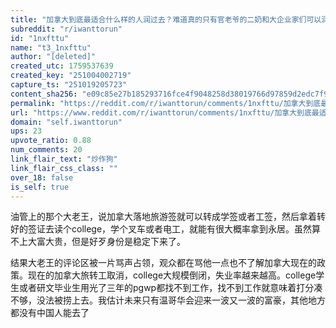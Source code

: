 ```yaml
---
title: "加拿大到底最适合什么样的人润过去？难道真的只有官老爷的二奶和大企业家们可以润过去了吗"
subreddit: "r/iwanttorun"
id: "1nxfttu"
name: "t3_1nxfttu"
author: "[deleted]"
created_utc: 1759537639
created_key: "251004002719"
capture_ts: "251019205723"
content_sha256: "e09c85e27b185293716fce4f9048258d38019766d97859d2edc7f964eb8b598d"
permalink: "https://reddit.com/r/iwanttorun/comments/1nxfttu/加拿大到底最适合什么样的人润过去难道真的只有官老爷的二奶和大企业家们可以润过去了吗/"
url: "https://www.reddit.com/r/iwanttorun/comments/1nxfttu/加拿大到底最适合什么样的人润过去难道真的只有官老爷的二奶和大企业家们可以润过去了吗/"
domain: "self.iwanttorun"
ups: 23
upvote_ratio: 0.88
num_comments: 20
link_flair_text: "炒作狗"
link_flair_css_class: ""
over_18: false
is_self: true
---
```


油管上的那个大老王，说加拿大落地旅游签就可以转成学签或者工签，然后拿着转好的签证去读个college，学个叉车或者电工，就能有很大概率拿到永居。虽然算不上大富大贵，但是好歹身份是稳定下来了。

结果大老王的评论区被一片骂声占领，观众都在骂他一点也不了解加拿大现在的政策。现在的加拿大旅转工取消，college大规模倒闭，失业率越来越高。college学生或者研文毕业生用光了三年的pgwp都找不到工作，找不到工作就意味着打分凑不够，没法被捞上去。我估计未来只有温哥华会迎来一波又一波的富豪，其他地方都没有中国人能去了

